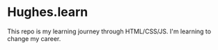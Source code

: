 # Hughes.learn
This repo is my learning journey through HTML/CSS/JS. I'm learning to change my career. 
